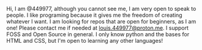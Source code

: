 Hi, I am @449977, although you cannot see me, I am very open to speak to people. I like programing because it gives me the freedom of creating whatever I want. 
I am looking for repos that are open for beginners, as I am one! Please contact me if needed at louis.449977@proton.me. I support FOSS and Open Source in general. 
I only know python and the bases for HTML and CSS, but I'm open to learning any other languages!
